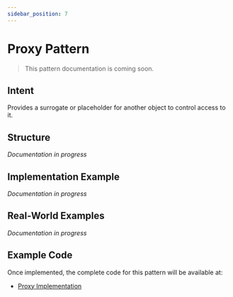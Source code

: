 ```yaml
---
sidebar_position: 7
---
```


# Proxy Pattern

> This pattern documentation is coming soon.

## Intent
Provides a surrogate or placeholder for another object to control access to it.

## Structure
*Documentation in progress*

## Implementation Example
*Documentation in progress*

## Real-World Examples
*Documentation in progress*

## Example Code
Once implemented, the complete code for this pattern will be available at:
- [Proxy Implementation](https://github.com/nadunys/ts-gang-of-four/tree/main/src/structural/proxy)
